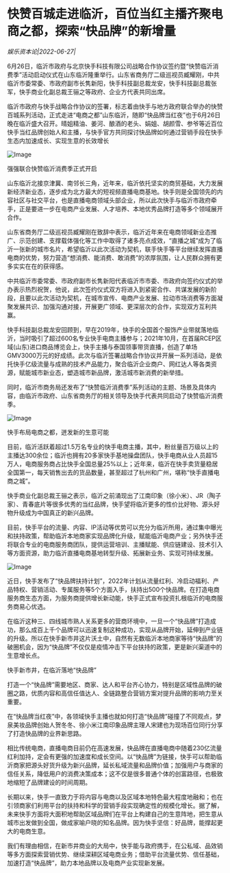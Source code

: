 # 快赞百城走进临沂，百位当红主播齐聚电商之都，探索“快品牌”的新增量

*娱乐资本论|2022-06-27|*

6月26日，临沂市政府与北京快手科技有限公司战略合作协议签约暨“快赞临沂消费季”活动启动仪式在山东临沂隆重举行。山东省商务厅二级巡视员臧耀刚，中共临沂市委常委、市政府副市长隽新阳，快手科技副总裁龙安，快手科技副总裁张军，快手商业化副总裁王骊之等政府、企业方代表共同出席。

临沂市政府与快手战略合作协议的签署，标志着由快手与地方政府联合举办的快赞百城系列活动，正式走进“电商之都”山东临沂，随即“快品牌当红夜”也于6月26日晚在临沂盛大召开。晴姐精油、姜河、酿酒的老头、娟姐、胡颜雪、参爷等近百位快手当红品牌创始人和主播，与快手官方共同探讨快品牌如何通过营销手段在快手生态内加速成长、实现生意的长效增长

![Image](http://static.ylzbl.com/uploads/ueditor/php/upload/image/20220627/1656315964182447.png)

强强联合快赞临沂消费季正式开启

山东临沂北接京津冀、南邻长三角，近年来，临沂依托坚实的商贸基础，大力发展新经济新业态，逐步成为北方最大的短视频直播电商基地。快手则是全国领先的内容社区与社交平台，也是直播电商领域头部企业，所以此次快手与临沂市政府牵手，正是要进一步在电商产业发展、人才培养、本地优秀品牌打造等多个领域展开合作。

山东省商务厅二级巡视员臧耀刚在致辞中表示，临沂近年来在电商领域新业态推广、示范创建、支撑载体强化等工作中取得了诸多亮点成效，“直播之城”成为了临沂一张新的城市名片，希望临沂以此次活动为契机，联手快手等平台继续发挥直播电商的优势，努力营造“想消费、能消费、敢消费”的浓厚氛围，让人民群众拥有更多实实在在的获得感。

中共临沂市委常委、市政府副市长隽新阳代表临沂市市委、市政府向签约仪式的举办表示热烈祝贺，他说，此次签约仪式双方将进入到紧密合作、共谋发展的新阶段，且要以此次活动为契机，在城市宣传、电商产业发展、拉动市场消费等方面凝聚发展共识、加强沟通对接，开展更广领域、更深层次的合作，实现双方互利共赢。

快手科技副总裁龙安回顾到，早在2019年，快手的全国首个服饰产业带就落地临沂，当时吸引了超过600名专业快手电商主播参与；2021年10月，在首届RCEP区域(山东)进口商品博览会上，快手主播与泰国领事带货直播，创造了单场GMV3000万元的好成绩。此次与临沂签署战略合作协议并开展一系列活动，是依托快手亿级流量与成熟的技术产品能力，聚合临沂企业商户、网红达人等各类资源，赋能城市新业态，塑造城市新品牌，激活城市新消费的新举措。

同时，临沂市商务局还发布了“快赞临沂消费季”系列活动的主题、场景及具体内容，由临沂市政府、山东省商务厅的相关领导及快手代表共同启动了快赞临沂消费季。

![Image](http://static.ylzbl.com/uploads/ueditor/php/upload/image/20220627/1656315975880925.png)

快手布局电商之都，迸发新的生意可能

目前，临沂活跃着超过1.5万名专业的快手电商主播，其中，粉丝量百万级以上的主播达300余位；临沂也拥有20多家快手基地操盘团队，快手电商从业人员超15万人，电商服务商占比快手全国总量25%以上；近年来，临沂在快手卖货量稳居全国第一，每天销售出去的货品数量，甚至超过了杭州和广州，堪称“快手直播电商之城”。

快手商业化副总裁王骊之表示，临沂之前涌现出了江南印象（徐小米）、JR（陶子家）、青春底片等很多优秀的当红品牌，快手望将临沂更多的性价比好物、源头好物升级成为中国真正的新兴品牌。

目前，快手平台的流量、内容、IP活动等优势可以充分为临沂所用，通过集中曝光和扶持政策，帮助临沂本地商家实现品牌化升级，赋能临沂电商产业；另外快手还将联合专业的电商服务商团队，提供运营培训、主播赋能、供应链建设、技术引入等方面资源，助力临沂直播电商基地转型升级、拓展新业务、实现可持续发展。

![Image](http://static.ylzbl.com/uploads/ueditor/php/upload/image/20220627/1656315983917677.png)

近日，快手发布了“快品牌扶持计划”，2022年计划从流量红利、冷启动福利、产品特权、营销活动、专属服务等5个方面入手，扶持出500个快品牌。在打造电商服务商生态方面，为服务商提供增长新动能，快手正式宣布投资扎根临沂的电商服务商易心优选。

在临沂这种三、四线城市熟人关系更多的营商环境中，一旦一个“快品牌”打造成功，那么成百上千个品牌可以迅速复制这种成功，实现从品牌开始，延伸到产业链的升级。所以在快手新市井这片沃土中，自然有无数临沂本地商家等待“快品牌”的破圈机会，因为“快品牌”不仅仅是疫情冲击下平台扶持的政策，更是新兴渠道中的生意增长点。

快手新市井，在临沂落地“快品牌”

打造一个“快品牌”需要地区、商家、达人和平台齐心协力，特别是区域性品牌的破圈之路，优质内容和高信任值达人、全链路整合营销方案对提升品牌的影响力至关重要。

在“快品牌当红夜”中，各领域快手主播也就如何打造“快品牌”碰撞了不同观点，梦泉美妆品牌创始人贺冬冬、徐小米江南印象品牌主理人宋建也为现场百位同行分享了打造快品牌的业界新思路。

相比传统电商，直播电商目前仍在高速发展，快品牌在直播电商中随着230亿流量红利加持，定会有更强的加速度和成长空间。以“快品牌”为链接，快手可以帮助临沂商家把源头好货升级为新兴品牌，延长私域流量和品牌价值；加强用户与商家的信任关系，降低用户的消费决策成本；这不仅是很多普通个体的创富路径，也极致地缩短了品牌建设的时间周期。

长期以来，快手一直致力于将内容与电商以及区域本地特色最大程度地融和；也在引领商家们利用平台的扶持和科学的营销手段实现确定性的规模化增长。据了解，未来快手方面将大面积地帮助区域品牌们在平台上构建自己的生意阵地，把生意从城市出发做到全国，做成家喻户晓的知名品牌。因为快手坚信：好品牌，能撑起更大的电商生意。

我们有理由相信，在新市井商业的大局中，快手能与政府携手，在公私域、品效销等多方面探索营销优势、继续深耕区域电商业务；借助平台流量优势、信任基础，加速打造“快品牌”，助力本地品牌以及电商产业实现新发展。

